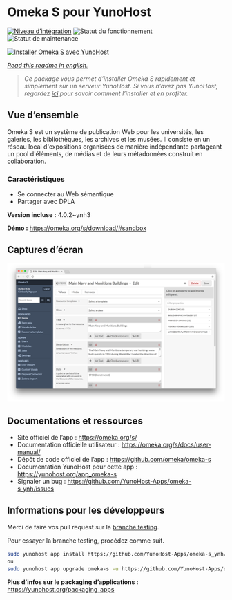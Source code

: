 <!--
N.B.: This README was automatically generated by https://github.com/YunoHost/apps/tree/master/tools/README-generator
It shall NOT be edited by hand.
-->

# Omeka S pour YunoHost

[![Niveau d’intégration](https://dash.yunohost.org/integration/omeka-s.svg)](https://dash.yunohost.org/appci/app/omeka-s) ![Statut du fonctionnement](https://ci-apps.yunohost.org/ci/badges/omeka-s.status.svg) ![Statut de maintenance](https://ci-apps.yunohost.org/ci/badges/omeka-s.maintain.svg)

[![Installer Omeka S avec YunoHost](https://install-app.yunohost.org/install-with-yunohost.svg)](https://install-app.yunohost.org/?app=omeka-s)

*[Read this readme in english.](./README.md)*

> *Ce package vous permet d’installer Omeka S rapidement et simplement sur un serveur YunoHost.
Si vous n’avez pas YunoHost, regardez [ici](https://yunohost.org/#/install) pour savoir comment l’installer et en profiter.*

## Vue d’ensemble

Omeka S est un système de publication Web pour les universités, les galeries, les bibliothèques, les archives et les musées. Il consiste en un réseau local d'expositions organisées de manière indépendante partageant un pool d'éléments, de médias et de leurs métadonnées construit en collaboration.

### Caractéristiques

- Se connecter au Web sémantique
- Partager avec DPLA

**Version incluse :** 4.0.2~ynh3

**Démo :** https://omeka.org/s/download/#sandbox

## Captures d’écran

![Capture d’écran de Omeka S](./doc/screenshots/omeka-s.png)

## Documentations et ressources

* Site officiel de l’app : <https://omeka.org/s/>
* Documentation officielle utilisateur : <https://omeka.org/s/docs/user-manual/>
* Dépôt de code officiel de l’app : <https://github.com/omeka/omeka-s>
* Documentation YunoHost pour cette app : <https://yunohost.org/app_omeka-s>
* Signaler un bug : <https://github.com/YunoHost-Apps/omeka-s_ynh/issues>

## Informations pour les développeurs

Merci de faire vos pull request sur la [branche testing](https://github.com/YunoHost-Apps/omeka-s_ynh/tree/testing).

Pour essayer la branche testing, procédez comme suit.

``` bash
sudo yunohost app install https://github.com/YunoHost-Apps/omeka-s_ynh/tree/testing --debug
ou
sudo yunohost app upgrade omeka-s -u https://github.com/YunoHost-Apps/omeka-s_ynh/tree/testing --debug
```

**Plus d’infos sur le packaging d’applications :** <https://yunohost.org/packaging_apps>